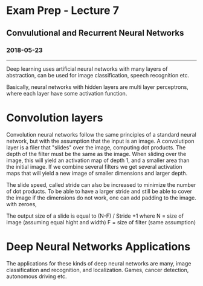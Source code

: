 # Exam Prep - Lecture 7
## Convulutional and Recurrent Neural Networks
### 2018-05-23
---
Deep learning uses artificial neural networks with many layers of abstraction, can be used for image classification, speech recognition etc. 

Basically, neural networks with hidden layers are multi layer perceptrons,  where each layer have some activation function.  

# Convolution layers
Convolution neural networks follow the same principles of a standard neural network, but with the assumption that the input is an image. A convolutipon layer is a filer that "slides" over the image, computing dot products. The depth of the filter must be the same as the image. When sliding over the image, this will yield an activation map of depth 1, and a smaller area than the initial image. If we combine several filters we get several activation maps that will yield a new image of smaller dimensions and larger depth. 

The slide speed, called stride can also be increased to minimize the number of dot products. To be able to have a larger stride and still be able to cover the image if the dimensions do not work, one can add padding to the image. with zeroes,  

The output size of a slide is equal to (N-F) / Stride +1 where N = size of image (assuming equal hight and width) F = size of filter (same assumption)

# Deep Neural Networks Applications
The applications for these kinds of deep neural networks are many, image classification and recognition, and localization.  Games, cancer detection,  autonomous driving etc. 